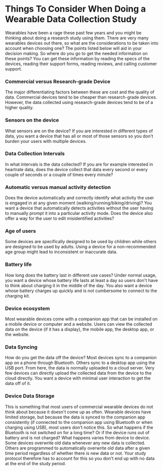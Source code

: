 # Things To Consider When Doing a Wearable Data Collection Study
Wearables have been a rage these past few years and you might be thinking about doing a research study using them. There are very many wearables devices out there, so what are the considerations to be taken into account when choosing one? The points listed below will aid in your decision making. So where do you go to get the needed information on these points? You can get these information by reading the specs of the devices, reading their support forms, reading reviews, and calling customer support.
### Commercial versus Research-grade Device
The major differentiating factors between these are cost and the quality of data. Commercial devices tend to be cheaper than research-grade devices. However, the data collected using research-grade devices tend to be of a higher quality.
### Sensors on the device
What sensors are on the device? If you are interested in different types of data, you want a device that has all or most of those sensors so you don't burden your users with multiple devices.
### Data Collection Intervals
In what intervals is the data collected? If you are for example interested in heartrate data, does the device collect that data every second or every couple of seconds or a couple of times every minute?
### Automatic versus manual activity detection
Does the device automatically and correctly identify what activity the user is engaged in at any given moment (walking/running/biking/driving)? You want a device that automatically detects activities without the user having to manually prompt it into a particular activity mode. Does the device also offer a way for the user to edit misidentified activities? 
### Age of users
Some devices are specifically designed to be used by children while others are designed to be used by adults. Using a device for a non-recommended age group might lead to inconsistent or inaccurate data.
### Battery life
How long does the battery last in different use cases? Under normal usage, you want a device whose battery life lasts at least a day so users don't have to think about charging it in the middle of the day. You also want a device whose battery charges up quickly and is not cumbersome to connect to the charging kit.
### Device ecosystem
Most wearable devices come with a companion app that can be installed on a mobile device or computer and a website. Users can view the collected data on the device (if it has a display), the mobile app, the desktop app, or the website.
### Data Syncing
How do you get the data off the device? Most devices sync to a companion app on a phone through Bluetooth. Others sync to a desktop app using the USB port. From here, the data is normally uploaded to a cloud server. Very few devices can directly upload the collected data from the device to the cloud directly. You want a device with minimal user interaction to get the data off of it.
### Device Data Storage 
This is something that most users of commercial wearable devices do not think about because it doesn't come up as often. Wearable devices have limited storage, but because the data is synced to the companion app consistently (if connected to the companion app using Bluetooth or when charging using USB), most users don't notice this. So what happens if the Bluetooth is not switched on for a long time? Or if the device runs out of battery and is not charged? What happens varies from device to device. Some devices overwrite old data whenever any new data is collected. Others are programmed to automatically overwrite old data after a given time period regardless of whether there is new data or not. Your study protocol therefore has to account for this so you don't end up with no data at the end of the study period.
# 
